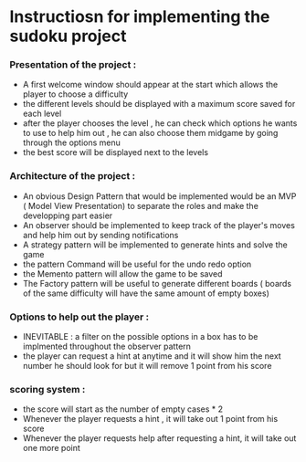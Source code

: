 # Instructiosn for implementing the sudoku project 

### Presentation of the project :
* A first welcome window should appear at the start which allows the player to choose a difficulty
* the different levels should be displayed with a maximum score saved for each level
* after the player chooses the level , he can check which options he wants to use to help him out , he can also choose them midgame by going through the options menu
* the best score will be displayed next to the levels
  

### Architecture of the project :
* An obvious Design Pattern that would be implemented would be an MVP ( Model View Presentation) to separate the roles and make the developping part easier
* An observer should be implemented to keep track of the player's moves and help him out by sending notifications
* A strategy pattern will be implemented to generate hints and solve the game
* the pattern Command will be useful for the undo redo option
* the Memento pattern will allow the game to be saved 
* The Factory pattern will be useful to generate different boards ( boards of the same difficulty will have the same amount of empty boxes)

### Options to help out the player :
* INEVITABLE : a filter on the possible options in a box has to be implmented throughout the observer pattern
* the player can request a hint at anytime and it will show him the next number he should look for but it will remove 1 point from his score

### scoring system :
* the score will start as the number of empty cases * 2
* Whenever the player requests a hint , it will take out 1 point from his score
* Whenever the player requests help after requesting a hint, it will take out one more point